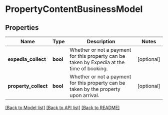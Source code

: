 # PropertyContentBusinessModel

## Properties
Name | Type | Description | Notes
------------ | ------------- | ------------- | -------------
**expedia_collect** | **bool** | Whether or not a payment for this property can be taken by Expedia at the time of booking. | [optional] 
**property_collect** | **bool** | Whether or not a payment for this property can be taken by the property upon arrival. | [optional] 

[[Back to Model list]](../README.md#documentation-for-models) [[Back to API list]](../README.md#documentation-for-api-endpoints) [[Back to README]](../README.md)


